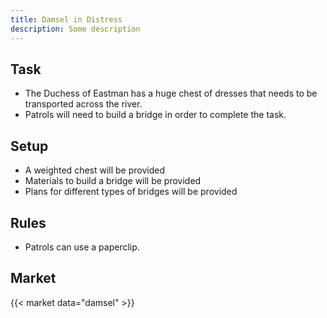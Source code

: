 ```yaml
---
title: Damsel in Distress
description: Some description
---
```


## Task

- The Duchess of Eastman has a huge chest of dresses that needs to be transported across the river.
- Patrols will need to build a bridge in order to complete the task.

## Setup

- A weighted chest will be provided
- Materials to build a bridge will be provided
- Plans for different types of bridges will be provided

## Rules

- Patrols can use a paperclip.

## Market

{{< market data="damsel" >}}
